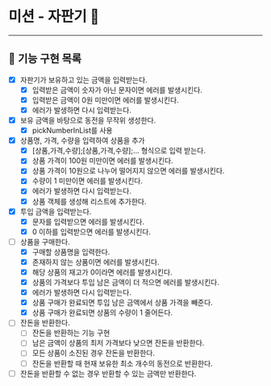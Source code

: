 # 미션 - 자판기 🧃

---
## 📝 기능 구현 목록

- [x] 자판기가 보유하고 있는 금액을 입력받는다.
  - [x] 입력받은 금액이 숫자가 아닌 문자이면 에러를 발생시킨다.
  - [x] 입력받은 금액이 0원 미만이면 에러를 발생시킨다.
  - [x] 에러가 발생하면 다시 입력받는다.
- [x] 보유 금액을 바탕으로 동전을 무작위 생성한다.
  - [x] pickNumberInList를 사용
- [x] 상품명, 가격, 수량을 입력하여 상품을 추가
  - [x] [상품,가격,수량];[상품,가격,수량];... 형식으로 입력 받는다.
  - [x] 상품 가격이 100원 미만이면 에러를 발생시킨다.
  - [x] 상품 가격이 10원으로 나누어 떨어지지 않으면 에러를 발생시킨다.
  - [x] 수량이 1 미만이면 에러를 발생시킨다.
  - [x] 에러가 발생하면 다시 입력받는다.
  - [x] 상품 객체를 생성해 리스트에 추가한다.
- [x] 투입 금액을 입력받는다.
  - [x] 문자를 입력받으면 에러를 발생시킨다.
  - [x] 0 이하를 입력받으면 에러를 발생시킨다.
- [ ] 상품을 구매한다.
  - [x] 구매할 상품명을 입력한다.
  - [x] 존재하지 않는 상품이면 에러를 발생시킨다.
  - [x] 해당 상품의 재고가 0이라면 에러를 발생시킨다.
  - [x] 상품의 가격보다 투입 남은 금액이 더 적으면 에러를 발생시킨다.
  - [x] 에러가 발생하면 다시 입력받는다.
  - [x] 상품 구매가 완료되면 투입 남은 금액에서 상품 가격을 빼준다.
  - [x] 상품 구매가 완료되면 상품의 수량이 1 줄어든다.
- [ ] 잔돈을 반환한다.
  - [ ] 잔돈을 반환하는 기능 구현
  - [ ] 남은 금액이 상품의 최저 가격보다 낮으면 잔돈을 반환한다.
  - [ ] 모든 상품이 소진된 경우 잔돈을 반환한다.
  - [ ] 잔돈을 반환할 때 현재 보유한 최소 개수의 동전으로 반환한다.
- [ ] 잔돈을 반환할 수 없는 경우 반환할 수 있는 금액만 반환한다.